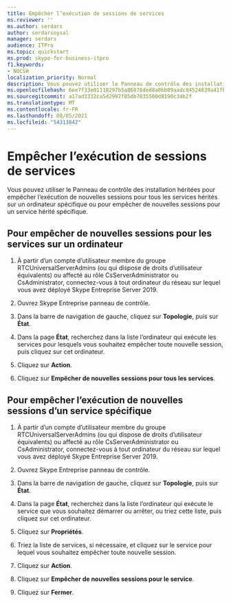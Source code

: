```yaml
---
title: Empêcher l’exécution de sessions de services
ms.reviewer: ''
ms.author: serdars
author: serdarsoysal
manager: serdars
audience: ITPro
ms.topic: quickstart
ms.prod: skype-for-business-itpro
f1.keywords:
- NOCSH
localization_priority: Normal
description: Vous pouvez utiliser le Panneau de contrôle des installation héritées pour empêcher l’exécution de nouvelles sessions pour tous les services hérités sur un ordinateur spécifique ou pour empêcher de nouvelles sessions pour un service hérité spécifique.
ms.openlocfilehash: 6ee7f33e01118297b5a86878ded8a0bb89aadc84524839a41fbacd0c9d699633
ms.sourcegitcommit: a17ad3332ca5d2997f85db7835500d8190c34b2f
ms.translationtype: MT
ms.contentlocale: fr-FR
ms.lasthandoff: 08/05/2021
ms.locfileid: "54313842"
---
```

# <a name="prevent-sessions-for-services"></a>Empêcher l’exécution de sessions de services

Vous pouvez utiliser le Panneau de contrôle des installation héritées pour empêcher l’exécution de nouvelles sessions pour tous les services hérités sur un ordinateur spécifique ou pour empêcher de nouvelles sessions pour un service hérité spécifique.
  
## <a name="to-prevent-new-sessions-for-services-on-a-computer"></a>Pour empêcher de nouvelles sessions pour les services sur un ordinateur

1. À partir d’un compte d’utilisateur membre du groupe RTCUniversalServerAdmins (ou qui dispose de droits d’utilisateur équivalents) ou affecté au rôle CsServerAdministrator ou CsAdministrator, connectez-vous à tout ordinateur du réseau sur lequel vous avez déployé Skype Entreprise Server 2019.
    
2. Ouvrez Skype Entreprise panneau de contrôle.
    
3. Dans la barre de navigation de gauche, cliquez sur **Topologie**, puis sur **État**.
    
4. Dans la page **État**, recherchez dans la liste l’ordinateur qui exécute les services pour lesquels vous souhaitez empêcher toute nouvelle session, puis cliquez sur cet ordinateur. 
    
5. Cliquez sur **Action**.
    
6. Cliquez sur **Empêcher de nouvelles sessions pour tous les services**.
    
## <a name="to-prevent-new-sessions-for-a-specific-service"></a>Pour empêcher l’exécution de nouvelles sessions d’un service spécifique

1. À partir d’un compte d’utilisateur membre du groupe RTCUniversalServerAdmins (ou qui dispose de droits d’utilisateur équivalents) ou affecté au rôle CsServerAdministrator ou CsAdministrator, connectez-vous à tout ordinateur du réseau sur lequel vous avez déployé Skype Entreprise Server 2019.
    
2. Ouvrez Skype Entreprise panneau de contrôle.
    
3. Dans la barre de navigation de gauche, cliquez sur **Topologie**, puis sur **État**.
    
4. Dans la page **État**, recherchez dans la liste l’ordinateur qui exécute le service que vous souhaitez démarrer ou arrêter, ou triez cette liste, puis cliquez sur cet ordinateur. 
    
5. Cliquez sur **Propriétés**.
    
6. Triez la liste de services, si nécessaire, et cliquez sur le service pour lequel vous souhaitez empêcher toute nouvelle session.
    
7. Cliquez sur **Action**.
    
8. Cliquez sur **Empêcher de nouvelles sessions pour le service**.
    
9. Cliquez sur **Fermer**.
    

